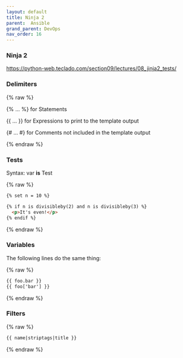 ```yaml
---
layout: default
title: Ninja 2
parent:  Ansible
grand_parent: DevOps
nav_order: 16
---
```



### Ninja 2

https://python-web.teclado.com/section09/lectures/08_jinja2_tests/

### Delimiters
{% raw %}

{% ... %} for Statements

{{ ... }} for Expressions to print to the template output

{# ... #} for Comments not included in the template output

{% endraw %}

### Tests
Syntax:  var **is** Test

{% raw %}
~~~html
{% set n = 10 %}

{% if n is divisibleby(2) and n is divisibleby(3) %}
  <p>It's even!</p>
{% endif %}
~~~
{% endraw %}

### Variables
The following lines do the same thing:

{% raw %}
~~~html
{{ foo.bar }}
{{ foo['bar'] }}
~~~
{% endraw %}

### Filters

{% raw %}
~~~html
{{ name|striptags|title }}
~~~ 
{% endraw %}